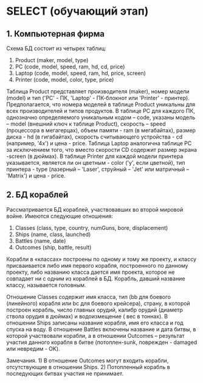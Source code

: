 # SELECT (обучающий этап)

## 1. Компьютерная фирма

Схема БД состоит из четырех таблиц:

1. Product (maker, model, type)
2. PC      (code, model, speed, ram, hd, cd, price)
3. Laptop  (code, model, speed, ram, hd, price, screen)
4. Printer (code, model, color, type, price)

Таблица Product представляет производителя (maker), номер модели (model) и тип
('PC' - ПК, 'Laptop' - ПК-блокнот или 'Printer' - принтер). Предполагается, что
номера моделей в таблице Product уникальны для всех производителей и типов
продуктов. В таблице PC для каждого ПК, однозначно определяемого уникальным
кодом – code, указаны модель – model (внешний ключ к таблице Product), скорость
– speed (процессора в мегагерцах), объем памяти - ram (в мегабайтах), размер
диска - hd (в гигабайтах), скорость считывающего устройства - cd (например,
'4x') и цена - price. Таблица Laptop аналогична таблице РС за исключением того,
что вместо скорости CD содержит размер экрана -screen (в дюймах). В таблице
Printer для каждой модели принтера указывается, является ли он цветным - color
('y', если цветной), тип принтера - type (лазерный – 'Laser', струйный – 'Jet'
или матричный – 'Matrix') и цена - price.


## 2. БД кораблей

Рассматривается БД кораблей, участвовавших во второй мировой войне. Имеются следующие отношения:

1. Classes (class, type, country, numGuns, bore, displacement)
2. Ships (name, class, launched)
3. Battles (name, date)
4. Outcomes (ship, battle, result)

Корабли в «классах» построены по одному и тому же проекту, и классу
присваивается либо имя первого корабля, построенного по данному проекту, либо
названию класса дается имя проекта, которое не совпадает ни с одним из кораблей
в БД. Корабль, давший название классу, называется головным.

Отношение Classes содержит имя класса, тип (bb для боевого (линейного) корабля
или bc для боевого крейсера), страну, в которой построен корабль, число главных
орудий, калибр орудий (диаметр ствола орудия в дюймах) и водоизмещение ( вес в
тоннах). В отношении Ships записаны название корабля, имя его класса и год
спуска на воду. В отношение Battles включены название и дата битвы, в которой
участвовали корабли, а в отношении Outcomes – результат участия данного корабля
в битве (потоплен-sunk, поврежден - damaged или невредим - OK).

Замечания. 1) В отношение Outcomes могут входить корабли, отсутствующие в
отношении Ships. 2) Потопленный корабль в последующих битвах участия не
принимает.
